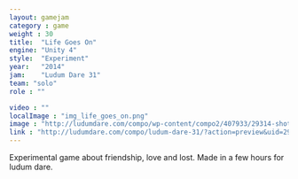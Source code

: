 ```yaml
---
layout: gamejam
category : game
weight : 30
title:  "Life Goes On"
engine: "Unity 4"
style:  "Experiment"
year:   "2014"
jam:    "Ludum Dare 31"
team: "solo"
role : ""

video : ""
localImage : "img_life_goes_on.png"
image : "http://ludumdare.com/compo/wp-content/compo2/407933/29314-shot0.png"
link : "http://ludumdare.com/compo/ludum-dare-31/?action=preview&uid=29314"
---
```

Experimental game about friendship, love and lost.
Made in a few hours for ludum dare.